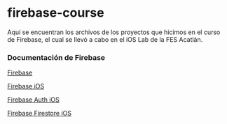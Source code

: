 # firebase-course

Aquí se encuentran los archivos de los proyectos que hicimos en el curso de Firebase, el cual se llevó a cabo en el iOS Lab de la FES Acatlán.

### Documentación de Firebase

[Firebase](https://firebase.google.com/docs)

[Firebase iOS](https://firebase.google.com/docs/ios/setup)

[Firebase Auth iOS](https://firebase.google.com/docs/auth/ios/start?hl=es-419)

[Firebase Firestore iOS](https://firebase.google.com/docs/firestore/quickstart?hl=es)
